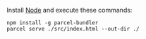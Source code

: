 Install [Node](https://nodejs.org/en/) and execute these commands:

```
npm install -g parcel-bundler
parcel serve ./src/index.html --out-dir ./
```
